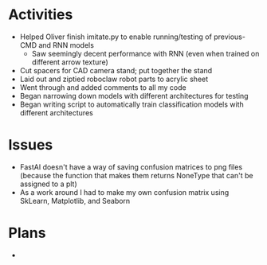 # Activities

* Helped Oliver finish imitate.py to enable running/testing of previous-CMD and RNN models
  * Saw seemingly decent performance with RNN (even when trained on different arrow texture)
* Cut spacers for CAD camera stand; put together the stand
* Laid out and ziptied roboclaw robot parts to acrylic sheet
* Went through and added comments to all my code
* Began narrowing down models with different architectures for testing
* Began writing script to automatically train classification models with different architectures

# Issues

* FastAI doesn't have a way of saving confusion matrices to png files (because the function that makes them returns NoneType that can't be assigned to a plt)
 * As a work around I had to make my own confusion matrix using SkLearn, Matplotlib, and Seaborn

# Plans

* 
